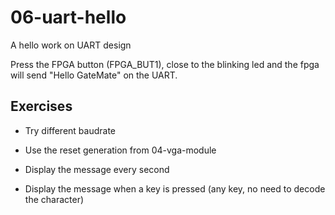 # 06-uart-hello

A hello work on UART design

Press the FPGA button (FPGA_BUT1), close to the blinking led and the
fpga will send "Hello GateMate" on the UART.

## Exercises

* Try different baudrate

* Use the reset generation from 04-vga-module

* Display the message every second

* Display the message when a key is pressed (any key, no need to
  decode the character)
